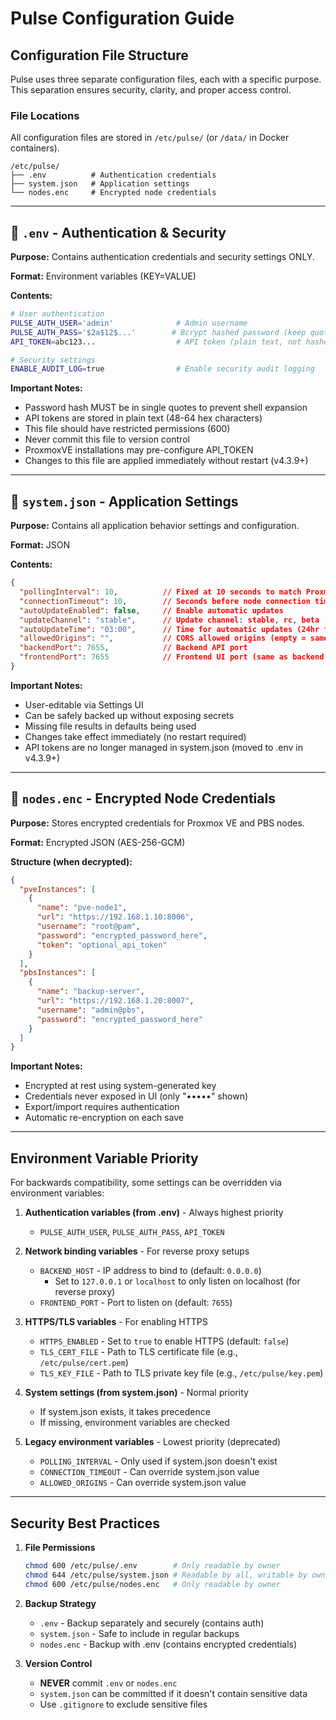 # Pulse Configuration Guide

## Configuration File Structure

Pulse uses three separate configuration files, each with a specific purpose. This separation ensures security, clarity, and proper access control.

### File Locations
All configuration files are stored in `/etc/pulse/` (or `/data/` in Docker containers).

```
/etc/pulse/
├── .env          # Authentication credentials
├── system.json   # Application settings
└── nodes.enc     # Encrypted node credentials
```

---

## 📁 `.env` - Authentication & Security

**Purpose:** Contains authentication credentials and security settings ONLY.

**Format:** Environment variables (KEY=VALUE)

**Contents:**
```bash
# User authentication
PULSE_AUTH_USER='admin'              # Admin username
PULSE_AUTH_PASS='$2a$12$...'        # Bcrypt hashed password (keep quotes!)
API_TOKEN=abc123...                  # API token (plain text, not hashed)

# Security settings
ENABLE_AUDIT_LOG=true                # Enable security audit logging
```

**Important Notes:**
- Password hash MUST be in single quotes to prevent shell expansion
- API tokens are stored in plain text (48-64 hex characters)
- This file should have restricted permissions (600)
- Never commit this file to version control
- ProxmoxVE installations may pre-configure API_TOKEN
- Changes to this file are applied immediately without restart (v4.3.9+)

---

## 📁 `system.json` - Application Settings

**Purpose:** Contains all application behavior settings and configuration.

**Format:** JSON

**Contents:**
```json
{
  "pollingInterval": 10,          // Fixed at 10 seconds to match Proxmox update cycle
  "connectionTimeout": 10,        // Seconds before node connection timeout
  "autoUpdateEnabled": false,     // Enable automatic updates
  "updateChannel": "stable",      // Update channel: stable, rc, beta
  "autoUpdateTime": "03:00",      // Time for automatic updates (24hr format)
  "allowedOrigins": "",           // CORS allowed origins (empty = same-origin only)
  "backendPort": 7655,            // Backend API port
  "frontendPort": 7655            // Frontend UI port (same as backend in embedded mode)
}
```

**Important Notes:**
- User-editable via Settings UI
- Can be safely backed up without exposing secrets
- Missing file results in defaults being used
- Changes take effect immediately (no restart required)
- API tokens are no longer managed in system.json (moved to .env in v4.3.9+)

---

## 📁 `nodes.enc` - Encrypted Node Credentials

**Purpose:** Stores encrypted credentials for Proxmox VE and PBS nodes.

**Format:** Encrypted JSON (AES-256-GCM)

**Structure (when decrypted):**
```json
{
  "pveInstances": [
    {
      "name": "pve-node1",
      "url": "https://192.168.1.10:8006",
      "username": "root@pam",
      "password": "encrypted_password_here",
      "token": "optional_api_token"
    }
  ],
  "pbsInstances": [
    {
      "name": "backup-server",
      "url": "https://192.168.1.20:8007",
      "username": "admin@pbs",
      "password": "encrypted_password_here"
    }
  ]
}
```

**Important Notes:**
- Encrypted at rest using system-generated key
- Credentials never exposed in UI (only "•••••" shown)
- Export/import requires authentication
- Automatic re-encryption on each save

---

## Environment Variable Priority

For backwards compatibility, some settings can be overridden via environment variables:

1. **Authentication variables (from .env)** - Always highest priority
   - `PULSE_AUTH_USER`, `PULSE_AUTH_PASS`, `API_TOKEN`

2. **Network binding variables** - For reverse proxy setups
   - `BACKEND_HOST` - IP address to bind to (default: `0.0.0.0`)
     - Set to `127.0.0.1` or `localhost` to only listen on localhost (for reverse proxy)
   - `FRONTEND_PORT` - Port to listen on (default: `7655`)
   
3. **HTTPS/TLS variables** - For enabling HTTPS
   - `HTTPS_ENABLED` - Set to `true` to enable HTTPS (default: `false`)
   - `TLS_CERT_FILE` - Path to TLS certificate file (e.g., `/etc/pulse/cert.pem`)
   - `TLS_KEY_FILE` - Path to TLS private key file (e.g., `/etc/pulse/key.pem`)

4. **System settings (from system.json)** - Normal priority
   - If system.json exists, it takes precedence
   - If missing, environment variables are checked

5. **Legacy environment variables** - Lowest priority (deprecated)
   - `POLLING_INTERVAL` - Only used if system.json doesn't exist
   - `CONNECTION_TIMEOUT` - Can override system.json value
   - `ALLOWED_ORIGINS` - Can override system.json value

---

## Security Best Practices

1. **File Permissions**
   ```bash
   chmod 600 /etc/pulse/.env        # Only readable by owner
   chmod 644 /etc/pulse/system.json # Readable by all, writable by owner
   chmod 600 /etc/pulse/nodes.enc   # Only readable by owner
   ```

2. **Backup Strategy**
   - `.env` - Backup separately and securely (contains auth)
   - `system.json` - Safe to include in regular backups
   - `nodes.enc` - Backup with .env (contains encrypted credentials)

3. **Version Control**
   - **NEVER** commit `.env` or `nodes.enc`
   - `system.json` can be committed if it doesn't contain sensitive data
   - Use `.gitignore` to exclude sensitive files
